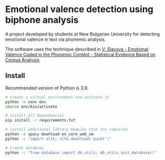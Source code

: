 # Emotional valence detection using biphone analysis

A project developed by students at New Bulgarian University for detecting emotional valence in text via phonemic analysis.

The software uses the technique described in [V. Slavova - Emotional Valence Coded in the Phonemic Content - Statistical Evidence Based on Corpus Analysis](https://www.researchgate.net/publication/342146201_Emotional_Valence_Coded_in_the_Phonemic_Content_-_Statistical_Evidence_Based_on_Corpus_Analysis).


## Install

Recommended version of Python is 3.9.

```bash
# create a virtual environment and activate it
python -m venv env
source env/bin/activate

# install all dependencies
pip install -r requirements.txt

# install additional library modules that are required
python -m spacy download en_core_web_sm
python -c "import nltk; nltk.download('punkt')"

# Craete database
python -c "from database import db_utils; db_utils.init_database()"
```

